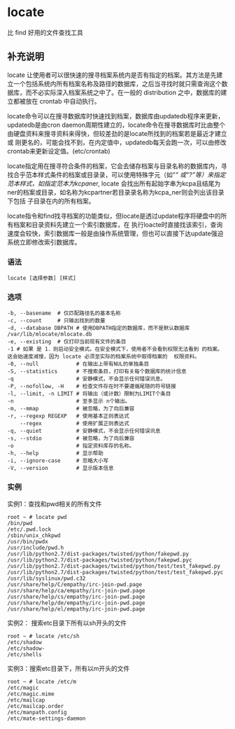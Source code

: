 locate
===

比 find 好用的文件查找工具

## 补充说明

locate 让使用者可以很快速的搜寻档案系统内是否有指定的档案。其方法是先建立一个包括系统内所有档案名称及路径的数据库，之后当寻找时就只需查询这个数据库，而不必实际深入档案系统之中了。在一般的 distribution 之中，数据库的建立都被放在 crontab 中自动执行。

locate命令可以在搜寻数据库时快速找到档案，数据库由updatedb程序来更新，updatedb是由cron daemon周期性建立的，locate命令在搜寻数据库时比由整个由硬盘资料来搜寻资料来得快，但较差劲的是locate所找到的档案若是最近才建立或 刚更名的，可能会找不到，在内定值中，updatedb每天会跑一次，可以由修改crontab来更新设定值。(etc/crontab)

locate指定用在搜寻符合条件的档案，它会去储存档案与目录名称的数据库内，寻找合乎范本样式条件的档案或目录录，可以使用特殊字元（如”*” 或”?”等）来指定范本样式，如指定范本为kcpa*ner, locate 会找出所有起始字串为kcpa且结尾为ner的档案或目录，如名称为kcpartner若目录录名称为kcpa_ner则会列出该目录下包括 子目录在内的所有档案。

locate指令和find找寻档案的功能类似，但locate是透过update程序将硬盘中的所有档案和目录资料先建立一个索引数据库，在 执行loacte时直接找该索引，查询速度会较快，索引数据库一般是由操作系统管理，但也可以直接下达update强迫系统立即修改索引数据库。

### 语法

```
locate [选择参数] [样式]
```

### 选项

```
-b, --basename  # 仅匹配路径名的基本名称
-c, --count     # 只输出找到的数量
-d, --database DBPATH # 使用DBPATH指定的数据库，而不是默认数据库 /var/lib/mlocate/mlocate.db
-e, --existing  # 仅打印当前现有文件的条目
-1 # 如果 是 1．则启动安全模式。在安全模式下，使用者不会看到权限无法看到 的档案。这会始速度减慢，因为 locate 必须至实际的档案系统中取得档案的  权限资料。
-0, --null            # 在输出上带有NUL的单独条目
-S, --statistics      # 不搜索条目，打印有关每个数据库的统计信息
-q                    # 安静模式，不会显示任何错误讯息。
-P, --nofollow, -H    # 检查文件存在时不要遵循尾随的符号链接
-l, --limit, -n LIMIT # 将输出（或计数）限制为LIMIT个条目
-n                    # 至多显示 n个输出。
-m, --mmap            # 被忽略，为了向后兼容
-r, --regexp REGEXP   # 使用基本正则表达式
    --regex           # 使用扩展正则表达式
-q, --quiet           # 安静模式，不会显示任何错误讯息
-s, --stdio           # 被忽略，为了向后兼容
-o                    # 指定资料库存的名称。
-h, --help            # 显示帮助
-i, --ignore-case     # 忽略大小写
-V, --version         # 显示版本信息
```

### 实例

实例1：查找和pwd相关的所有文件

```
root ~ # locate pwd
/bin/pwd
/etc/.pwd.lock
/sbin/unix_chkpwd
/usr/bin/pwdx
/usr/include/pwd.h
/usr/lib/python2.7/dist-packages/twisted/python/fakepwd.py
/usr/lib/python2.7/dist-packages/twisted/python/fakepwd.pyc
/usr/lib/python2.7/dist-packages/twisted/python/test/test_fakepwd.py
/usr/lib/python2.7/dist-packages/twisted/python/test/test_fakepwd.pyc
/usr/lib/syslinux/pwd.c32
/usr/share/help/C/empathy/irc-join-pwd.page
/usr/share/help/ca/empathy/irc-join-pwd.page
/usr/share/help/cs/empathy/irc-join-pwd.page
/usr/share/help/de/empathy/irc-join-pwd.page
/usr/share/help/el/empathy/irc-join-pwd.page
```

实例2： 搜索etc目录下所有以sh开头的文件

```
root ~ # locate /etc/sh
/etc/shadow
/etc/shadow-
/etc/shells
```

实例3：搜索etc目录下，所有以m开头的文件

```
root ~ # locate /etc/m
/etc/magic
/etc/magic.mime
/etc/mailcap
/etc/mailcap.order
/etc/manpath.config
/etc/mate-settings-daemon
```


